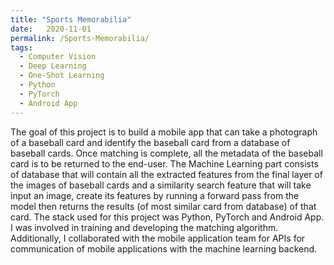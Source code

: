 ```yaml
---
title: "Sports Memorabilia"
date:   2020-11-01
permalink: /Sports-Memorabilia/
tags:
  - Computer Vision
  - Deep Learning
  - One-Shot Learning
  - Python
  - PyTorch
  - Android App
---
```


The goal of this project is to build a mobile app that can take a photograph of a baseball card and identify the baseball card from a database of baseball cards. Once matching is complete, all the metadata of the baseball card is to be returned to the end-user. The Machine Learning part consists of database that will contain all the extracted features from the final layer of the images of baseball cards and a similarity search feature that will take input an image, create its features by running a forward pass from the model then returns the results (of most similar card from database) of that card. The stack used for this project was Python, PyTorch and Android App. I was involved in training and developing the matching algorithm. Additionally, I collaborated with the mobile application team for APIs for communication of mobile applications with the machine learning backend.
